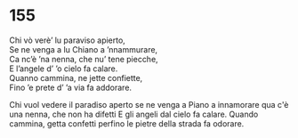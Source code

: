 # 155
  
Chi vò verè’ lu paraviso apierto,  
Se ne venga a lu Chiano a ’nnammurare,  
Ca nc’è ’na nenna, che nu’ tene piecche,  
E l’angele d’ ’o cielo fa calare.  
Quanno cammina, ne jette confiette,  
Fino ’e prete d’ ’a via fa addorare.  

Chi vuol vedere il paradiso aperto
se ne venga a Piano a innamorare
qua c'è una nenna, che non ha difetti
E gli angeli dal cielo fa calare.
Quando cammina, getta confetti
perfino le pietre della strada fa odorare.
